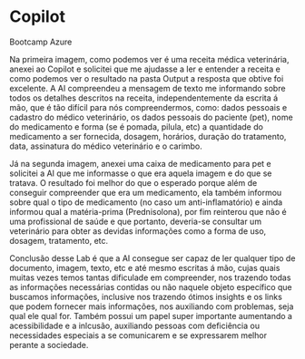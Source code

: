 # Copilot
Bootcamp Azure


Na primeira imagem, como podemos ver é uma receita médica veterinária, anexei ao Copilot e solicitei que me ajudasse a ler e entender a receita e como podemos ver o resultado na pasta Output a resposta que obtive foi excelente. A AI compreendeu a mensagem de texto me informando sobre todos os detalhes descritos na receita, independentemente da escrita á mão, que é tão difícil para nós compreendermos, como: dados pessoais e cadastro do médico veterinário, os dados pessoais do paciente (pet), nome do medicamento e forma (se é pomada, pilula, etc) a quantidade do medicamento a ser fornecida, dosagem, horários, duração do tratamento, data, assinatura do médico veterinário e o carimbo.

Já na segunda imagem, anexei uma caixa de medicamento para pet e solicitei a AI que me informasse o que era aquela imagem e do que se tratava. O resultado foi melhor do que o esperado porque além de conseguir compreender que era um medicamento, ela também informou sobre qual o tipo de medicamento (no caso um anti-inflamatório) e ainda informou qual a matéria-prima (Prednisolona), por fim reinterou que não é uma profissional de saúde e que portanto, deveria-se consultar um veterinário para obter as devidas informações como a forma de uso, dosagem, tratamento, etc.

Conclusão desse Lab é que a AI consegue ser capaz de ler qualquer tipo de documento, imagem, texto, etc e até mesmo escritas á mão, cujas quais muitas vezes temos tantas dificulade em compreender, nos trazendo todas as informações necessárias contidas ou não naquele objeto específico que buscamos informações, inclusive nos trazendo ótimos insights e os links que podem fornecer mais informações, nos auxiliando com problemas, seja qual ele qual for. Também possui um papel super importante aumentando a acessibilidade e a inlcusão, auxiliando pessoas com deficiência ou necessidades especiais a se comunicarem e se expressarem melhor perante a sociedade.
